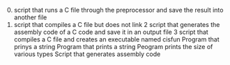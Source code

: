 0. script that runs a C file through the preprocessor and save the result into another file
1. script that compiles a C file but does not link
2 script that generates the assembly code of a C code and save it in an output file
3 script that compiles a C file and creates an executable named cisfun
Program that prinys a string
Program that prints a string
Peogram prints the size of various types
Script that generates assembly code
